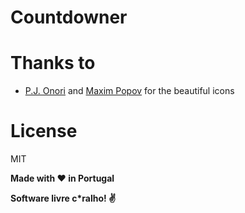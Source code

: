 # Countdowner

# Thanks to
- [P.J. Onori] and [Maxim Popov] for the beautiful icons

# License

MIT

**Made with :heart: in Portugal**

**Software livre c\*ralho! :v:**

[//]: # (These are reference links used in the body of this note and get stripped out when the markdown processor does its job. There is no need to format nicely because it shouldn't be seen. Thanks SO - http://stackoverflow.com/questions/4823468/store-comments-in-markdown-syntax)

   [P.J. Onori]: <https://www.iconfinder.com/icons/118694/cog_icon>
   [Maxim Popov]: <https://www.freepik.com/free-vector/business-man-hand-holding-stopwatch_1311462.htm>
